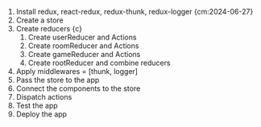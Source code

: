 1. Install redux, react-redux, redux-thunk, redux-logger {cm:2024-06-27}
2. Create a store
3. Create reducers {c}
    1. Create userReducer and Actions
    2. Create roomReducer and Actions
    3. Create gameReducer and Actions
    4. Create rootReducer and combine reducers
4. Apply middlewares = [thunk, logger]
5. Pass the store to the app
6. Connect the components to the store
7. Dispatch actions
8. Test the app
9. Deploy the app
